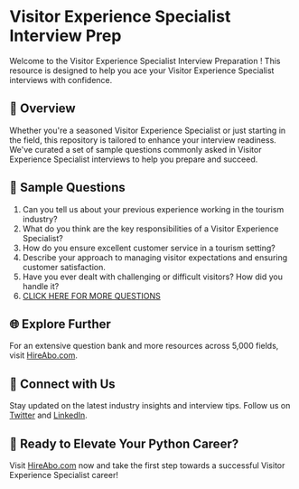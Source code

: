 # Visitor Experience Specialist Interview Prep

Welcome to the Visitor Experience Specialist Interview Preparation ! This resource is designed to help you ace your Visitor Experience Specialist interviews with confidence.

## 🚀 Overview

Whether you're a seasoned Visitor Experience Specialist or just starting in the field, this repository is tailored to enhance your interview readiness. We've curated a set of sample questions commonly asked in Visitor Experience Specialist interviews to help you prepare and succeed.

## 📝 Sample Questions

1. Can you tell us about your previous experience working in the tourism industry?
2. What do you think are the key responsibilities of a Visitor Experience Specialist?
3. How do you ensure excellent customer service in a tourism setting?
4. Describe your approach to managing visitor expectations and ensuring customer satisfaction.
5. Have you ever dealt with challenging or difficult visitors? How did you handle it?
6. [CLICK HERE FOR MORE QUESTIONS](https://hireabo.com/job/11_1_17/Visitor%20Experience%20Specialist)

## 🌐 Explore Further

For an extensive question bank and more resources across 5,000 fields, visit [HireAbo.com](https://www.hireabo.com).

## 📱 Connect with Us

Stay updated on the latest industry insights and interview tips. Follow us on [Twitter](https://twitter.com/hireabo) and [LinkedIn](https://www.linkedin.com/in/hire-abo-3609972a8/).

## 🚀 Ready to Elevate Your Python Career?

Visit [HireAbo.com](https://www.hireabo.com) now and take the first step towards a successful Visitor Experience Specialist career!
